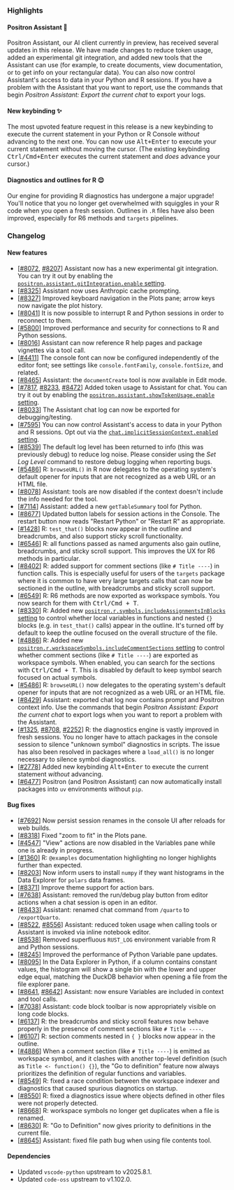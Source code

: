### Highlights

#### Positron Assistant 🤖

Positron Assistant, our AI client currently in preview, has received several updates in this release. We have made changes to reduce token usage, added an experimental git integration, and added new tools that the Assistant can use (for example, to create documents, view documentation, or to get info on your rectangular data). You can also now control Assistant's access to data in your Python and R sessions. If you have a problem with the Assistant that you want to report, use the commands that begin _Positron Assistant: Export the current chat_ to export your logs.

#### New keybinding ✨

The most upvoted feature request in this release is a new keybinding to execute the current statement in your Python or R Console _without_ advancing to the next one. You can now use <kbd>Alt+Enter</kbd> to execute your current statement without moving the cursor. (The existing keybinding <kbd>Ctrl/Cmd+Enter</kbd> executes the current statement and _does_ advance your cursor.)

#### Diagnostics and outlines for R 😌

Our engine for providing R diagnostics has undergone a major upgrade! You'll notice that you no longer get overwhelmed with squiggles in your R code when you open a fresh session. Outlines in `.R` files have also been improved, especially for R6 methods and `targets` pipelines.

<div id="checkbox"></div>

### Changelog

#### New features

- [[#8072](https://github.com/posit-dev/positron/issues/8072), [#8207](https://github.com/posit-dev/positron/issues/8207)] Assistant now has a new experimental git integration. You can try it out by enabling the [`positron.assistant.gitIntegration.enable` setting](positron://settings/positron.assistant.gitIntegration.enable).
- [[#8325](https://github.com/posit-dev/positron/issues/8325)] Assistant now uses Anthropic cache prompting.
- [[#8327](https://github.com/posit-dev/positron/issues/8327)] Improved keyboard navigation in the Plots pane; arrow keys now navigate the plot history.
- [[#8041](https://github.com/posit-dev/positron/issues/8041)] It is now possible to interrupt R and Python sessions in order to reconnect to them.
- [[#5800](https://github.com/posit-dev/positron/issues/5800)] Improved performance and security for connections to R and Python sessions.
- [[#8016](https://github.com/posit-dev/positron/issues/8016)] Assistant can now reference R help pages and package vignettes via a tool call.
- [[#4411](https://github.com/posit-dev/positron/issues/4411)] The console font can now be configured independently of the editor font; see settings like `console.fontFamily`, `console.fontSize`, and related.
- [[#8465](https://github.com/posit-dev/positron/issues/8465)] Assistant: the `documentCreate` tool is now available in Edit mode.
- [[#7817](https://github.com/posit-dev/positron/issues/7807), [#8233](https://github.com/posit-dev/positron/issues/8233), [#8472](https://github.com/posit-dev/positron/issues/8472)] Added token usage to Assistant for chat. You can try it out by enabling the [`positron.assistant.showTokenUsage.enable` setting](positron://settings/positron.assistant.showTokenUsage.enable).
- [[#8033](https://github.com/posit-dev/positron/issues/8033)] The Assistant chat log can now be exported for debugging/testing.
- [[#7595](https://github.com/posit-dev/positron/issues/7595)] You can now control Assistant's access to data in your Python and R sessions. Opt out via the [`chat.implicitSessionContext.enabled` setting](positron://settings/chat.implicitSessionContext.enabled).
- [[#8539](https://github.com/posit-dev/positron/issues/8539)] The default log level has been returned to info (this was previously debug) to reduce log noise. Please consider using the _Set Log Level_ command to restore debug logging when reporting bugs. 
- [[#5486](https://github.com/posit-dev/positron/issues/5486)] R: `browseURL()` in R now delegates to the operating system's default opener for inputs that are not recognized as a web URL or an HTML file.
- [[#8078](https://github.com/posit-dev/positron/issues/8078)] Assistant: tools are now disabled if the context doesn't include the info needed for the tool.
- [[#7114](https://github.com/posit-dev/positron/issues/7114)] Assistant: added a new `getTableSummary` tool for Python.
- [[#8677](https://github.com/posit-dev/positron/issues/8677)] Updated button labels for session actions in the Console. The restart button now reads "Restart Python" or "Restart R" as appropriate.
- [[#1428](https://github.com/posit-dev/positron/issues/1428)] R: `test_that()` blocks now appear in the outline and breadcrumbs, and also support sticky scroll functionality.
- [[#6546](https://github.com/posit-dev/positron/issues/6546)] R: all functions passed as named arguments also gain outline, breadcrumbs, and sticky scroll support. This improves the UX for R6 methods in particular.
- [[#8402](https://github.com/posit-dev/positron/issues/8402)] R: added support for comment sections (like `# Title ----`) in function calls. This is especially useful for users of the `targets` package where it is common to have very large targets calls that can now be sectioned in the outline, with breadcrumbs and sticky scroll support.
- [[#6549](https://github.com/posit-dev/positron/issues/6549)] R: R6 methods are now exported as workspace symbols. You now search for them with <kbd>Ctrl/Cmd + T</kbd>.
- [[#8330](https://github.com/posit-dev/positron/issues/8330)] R: Added new [`positron.r.symbols.includeAssignmentsInBlocks` setting](positron://settings/positron.r.symbols.includeAssignmentsInBlocks) to control whether local variables in functions and nested `{}` blocks (e.g. in `test_that()` calls) appear in the outline. It's turned off by default to keep the outline focused on the overall structure of the file.
- [[#4886](https://github.com/posit-dev/positron/issues/4886)] R: Added new [`positron.r.workspaceSymbols.includeCommentSections` setting](positron://settings/positron.r.workspaceSymbols.includeCommentSections) to control whether comment sections (like `# Title ----`) are exported as workspace symbols. When enabled, you can search for the sections with <kbd>Ctrl/Cmd + T</kbd>. This is disabled by default to keep symbol search focused on actual symbols.
- [[#5486](https://github.com/posit-dev/positron/issues/5486)] R: `browseURL()` now delegates to the operating system's default opener for inputs that are not recognized as a web URL or an HTML file.
- [[#8429](https://github.com/posit-dev/positron/issues/8429)] Assistant: exported chat log now contains prompt and Positron context info. Use the commands that begin _Positron Assistant: Export the current chat_ to export logs when you want to report a problem with the Assistant.
- [[#1325](https://github.com/posit-dev/positron/issues/1325), [#8708](https://github.com/posit-dev/positron/issues/8708), [#2252](https://github.com/posit-dev/positron/issues/2252)] R: the diagnostics engine is vastly improved in fresh sessions. You no longer have to attach packages in the console session to silence "unknown symbol" diagnostics in scripts. The issue has also been resolved in packages where a `load_all()` is no longer necessary to silence symbol diagnostics.
- [[#2778](https://github.com/posit-dev/positron/issues/2778)] Added new keybinding <kbd>Alt+Enter</kbd> to execute the current statement _without_ advancing.
- [[#6477](https://github.com/posit-dev/positron/issues/6477)] Positron (and Positron Assistant) can now automatically install packages into `uv` environments without `pip`.

#### Bug fixes

- [[#7692](https://github.com/posit-dev/positron/issues/7692)] Now persist session renames in the console UI after reloads for web builds.
- [[#8318](https://github.com/posit-dev/positron/issues/8318)] Fixed "zoom to fit" in the Plots pane.
- [[#4547](https://github.com/posit-dev/positron/issues/4547)] "View" actions are now disabled in the Variables pane while one is already in progress.
- [[#1360](https://github.com/posit-dev/positron/issues/1360)] R: `@examples` documentation highlighting no longer highlights further than expected.
- [[#8203](https://github.com/posit-dev/positron/issues/8203)] Now inform users to install `numpy` if they want histograms in the Data Explorer for `polars` data frames.
- [[#8371](https://github.com/posit-dev/positron/issues/8371)] Improve theme support for action bars.
- [[#7638](https://github.com/posit-dev/positron/issues/7638)] Assistant: removed the run/debug play button from editor actions when a chat session is open in an editor.
- [[#8433](https://github.com/posit-dev/positron/issues/8433)] Assistant: renamed chat command from `/quarto` to `/exportQuarto`.
- [[#8522](https://github.com/posit-dev/positron/issues/8522), [#8556](https://github.com/posit-dev/positron/issues/8566)] Assistant: reduced token usage when calling tools or Assistant is invoked via inline notebook editor.
- [[#8538](https://github.com/posit-dev/positron/issues/8538)] Removed superfluous `RUST_LOG` environment variable from R and Python sessions.
- [[#8245](https://github.com/posit-dev/positron/issues/8245)] Improved the performance of Python Variable pane updates.
- [[#8095](https://github.com/posit-dev/positron/issues/8095)] In the Data Explorer in Python, if a column contains constant values, the histogram will show a single bin with the lower and upper edge equal, matching the DuckDB behavior when opening a file from the file explorer pane.
- [[#8641](https://github.com/posit-dev/positron/issues/8641), [#8642](https://github.com/posit-dev/positron/issues/8642)] Assistant: now ensure Variables are included in context and tool calls.
- [[#7038](https://github.com/posit-dev/positron/issues/7038)] Assistant: code block toolbar is now appropriately visible on long code blocks.
- [[#6137](https://github.com/posit-dev/positron/issues/6137)] R: the breadcrumbs and sticky scroll features now behave properly in the presence of comment sections like `# Title ----`.
- [[#6107](https://github.com/posit-dev/positron/issues/6107)] R: section comments nested in `{ }` blocks now appear in the outline.
- [[#4886](https://github.com/posit-dev/positron/issues/4886)] When a comment section (like `# Title ----`) is emitted as workspace symbol, and it clashes with another top-level definition (such as `Title <- function() {}`), the "Go to definition" feature now always prioritizes the definition of regular functions and variables.
- [[#8549](https://github.com/posit-dev/positron/issues/8549)] R: fixed a race condition between the workspace indexer and diagnostics that caused spurious diagnotics on startup.
- [[#8550](https://github.com/posit-dev/positron/issues/8550)] R: fixed a diagnostics issue where objects defined in other files were not properly detected.
- [[#8668](https://github.com/posit-dev/positron/issues/8668)] R: workspace symbols no longer get duplicates when a file is renamed.
- [[#8630](https://github.com/posit-dev/positron/issues/8630)] R: "Go to Definition" now gives priority to definitions in the current file.
- [[#8645](https://github.com/posit-dev/positron/issues/8645)] Assistant: fixed file path bug when using file contents tool.

#### Dependencies

- Updated `vscode-python` upstream to v2025.8.1.
- Updated `code-oss` upstream to v1.102.0.